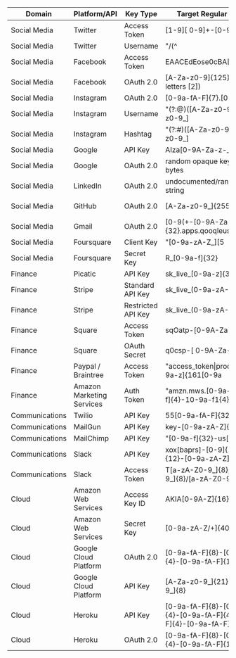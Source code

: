 | Domain         	| Platform/API          	| Key Type           	| Target Regular Expression                                                   	| Source                                                                           	|
|---|---|---|---|---|
|Social Media   	|Twitter               	|Access Token       	|[1-9][ 0-9]+-[0-9a-zA-Z]{40}|                                                                                  	|
|Social Media   	|Twitter|Username|"/(^|[^@\w])@(\w{1|15})\b/"|https://stackoverflow.com/a/13398311|
|Social Media   	|Facebook              	|Access Token       	|EAACEdEose0cBA[0-9A-Za-z]+||
|Social Media   	|Facebook              	|OAuth 2.0|[A-Za-z0-9]{125} (counting letters [2])| https://developers.facebook.com/docs/facebook-login/access-tokens/|
|Social Media   	|Instagram             	|OAuth 2.0|[0-9a-fA-F]{7}\.[0-9a-fA-F]{32}| https://www.instagram.com/developer/authentication/                              	|
|Social Media   	|Instagram|Username|"(?:@)([A-Za-z0-9_](?:(?:[A-Za-z0-9_]|(?:\.(?!\.))){0|28}(?:[A-Za-z0-9_]))?)"|https://blog.jstassen.com/2016/03/code-regex-for-instagram-username-and-hashtags/|
|Social Media   	|Instagram|Hashtag|"(?:#)([A-Za-z0-9_](?:(?:[A-Za-z0-9_]|(?:\.(?!\.))){0|28}(?:[A-Za-z0-9_]))?)"|https://blog.jstassen.com/2016/03/code-regex-for-instagram-username-and-hashtags/|
|Social Media   	|Google|API Key            	|AIza[0-9A-Za-z-_]{35}|                                                                                  	|
|Social Media   	|Google|OAuth 2.0|random opaque key up to 256 bytes|https://developers.google.com/identity/protocols/OAuth2|
|Social Media   	|LinkedIn              	|OAuth 2.0| undocumented/random opaque string                                           	|https://developer.linkedin.com/docs/v2/oauth2-client-credentials-flow#|
|Social Media   	|GitHub                	|OAuth 2.0|[A-Za-z0-9_]{255}| https://developer.github.com/apps/building-oauth-apps/authorizing-oauth-apps/    	|
|Social Media   	|Gmail                 	|OAuth 2.0|[0-9(+-[0-9A-Za-z_]{32}\.apps\.qooqleusercontent\.com|                                                                                  	|
|Social Media   	|Foursquare            	|Client Key         	|"[0-9a-zA-Z_][5|31]"|                                                                                  	|
|Social Media   	|Foursquare            	|Secret Key         	|R_[0-9a-f]{32}|                                                                                  	|
|Finance        	|Picatic               	|API Key            	|sk_live_[0-9a-z]{32}|                                                                                  	|
|Finance        	|Stripe                	|Standard API Key   	|sk_live_(0-9a-zA-Z]{24}|                                                                                  	|
|Finance        	|Stripe                	|Restricted API Key 	|sk_live_(0-9a-zA-Z]{24}|                                                                                  	|
|Finance        	|Square|Access Token       	|sqOatp-[0-9A-Za-z\-_]{22}|                                                                                  	|
|Finance        	|Square|OAuth Secret       	|q0csp-[ 0-9A-Za-z\-_]{43}|                                                                                  	|
|Finance        	|Paypal / Braintree    	|Access Token       	|"access_token\|production\$[0-9a-z]{161[0-9a|]{32}"|                                                                                  	|
|Finance        	|Amazon Marketing Services|Auth Token         	|"amzn\.mws\.[0-9a-f]{8}-[0-9a-f]{4}-10-9a-f1{4}-[0-9a|]{4}-[0-9a-f]{12}"|                                                                                  	|
|Communications 	|Twilio                	|API Key            	|55[0-9a-fA-F]{32}|                                                                                  	|
|Communications 	|MailGun               	|API Key            	|key-[0-9a-zA-Z]{32}|                                                                                  	|
|Communications 	|MailChimp             	|API Key            	|"[0-9a-f]{32}-us[0-9]{1|2}"|                                                                                  	|
|Communications 	|Slack                 	|API Key            	|xox[baprs]-[0-9]{12}-[0-9]{12}-[0-9a-zA-Z]{24}|                                                                                  	|
|Communications 	|Slack                 	|Access Token            	|T[a-zA-Z0-9_]{8}/B[a-zA-Z0-9_]{8}/[a-zA-Z0-9_]{24}|https://hooks.slack.com/services/T[a-zA-Z0-9_]{8}/B[a-zA-Z0-9_]{8}/[a-zA-Z0-9_]{24}|
|Cloud          	|Amazon Web Services   	|Access Key ID      	|AKIA[0-9A-Z]{16}|                                                                                  	|
|Cloud          	|Amazon Web Services   	|Secret Key         	|[0-9a-zA-Z/+]{40}|                                                                                  	|
|Cloud          	|Google Cloud Platform|OAuth 2.0|[0-9a-fA-F]{8}-[0-9a-fA-F]{4}-[0-9a-fA-F]{12}|                                                                                  	|
|Cloud          	|Google Cloud Platform|API Key|[A-Za-z0-9_]{21}--[A-Za-z0-9_]{8}|                                                                                  	|
|Cloud          	|Heroku                	|API Key|[0-9a-fA-F]{8}-[0-9a-fA-F]{4}-[0-9a-fA-F]{4}-[0-9a-fA-F]{4}-[0-9a-fA-F]{12}|https://devcenter.heroku.com/articles/platform-api-quickstart                    	|
|Cloud          	|Heroku                	|OAuth 2.0|[0-9a-fA-F]{8}-[0-9a-fA-F]{4}-[0-9a-fA-F]{12}|                                                                                  	|